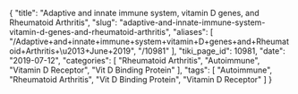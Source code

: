 {
    "title": "Adaptive and innate immune system, vitamin D genes, and Rheumatoid Arthritis",
    "slug": "adaptive-and-innate-immune-system-vitamin-d-genes-and-rheumatoid-arthritis",
    "aliases": [
        "/Adaptive+and+innate+immune+system+vitamin+D+genes+and+Rheumatoid+Arthritis+\u2013+June+2019",
        "/10981"
    ],
    "tiki_page_id": 10981,
    "date": "2019-07-12",
    "categories": [
        "Rheumatoid Arthritis",
        "Autoimmune",
        "Vitamin D Receptor",
        "Vit D Binding Protein"
    ],
    "tags": [
        "Autoimmune",
        "Rheumatoid Arthritis",
        "Vit D Binding Protein",
        "Vitamin D Receptor"
    ]
}